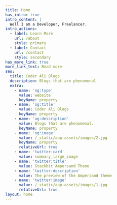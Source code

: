 ```yaml
---
title: Home
has_intro: true
intro_content: |
  Well I am a Developer, Freelancer.
intro_actions:
  - label: Learn More
    url: /about
    style: primary
  - label: Contact
    url: /contact
    style: secondary
has_more_link: true
more_link_text: Read more
seo:
  title: Coder Ali Blogs
  description: Blogs that are phenomenal
  extra:
    - name: 'og:type'
      value: website
      keyName: property
    - name: 'og:title'
      value: Coder Ali Blogs
      keyName: property
    - name: 'og:description'
      value: Blogs that are phenomenal.
      keyName: property
    - name: 'og:image'
      value: /_static/app-assets/images/2.jpg
      keyName: property
      relativeUrl: true
    - name: 'twitter:card'
      value: summary_large_image
    - name: 'twitter:title'
      value: Stackbit Ampersand Theme
    - name: 'twitter:description'
      value: The preview of the Ampersand theme
    - name: 'twitter:image'
      value: /_static/app-assets/images/1.jpg
      relativeUrl: true
layout: home
---
```

